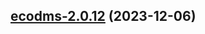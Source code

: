 

## [ecodms-2.0.12](https://github.com/truecharts/charts/compare/ecodms-2.0.11...ecodms-2.0.12) (2023-12-06)

